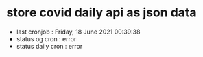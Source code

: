 # store covid daily api as json data

- last cronjob : Friday, 18 June 2021 00:39:38
- status og cron : error
- status daily cron : error
      
      